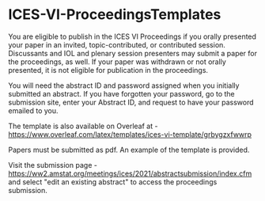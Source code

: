 # ICES-VI-ProceedingsTemplates
You are eligible to publish in the ICES VI Proceedings if you orally presented your paper in an invited, topic-contributed, or contributed session. 
Discussants and IOL and plenary session presenters may submit a paper for the proceedings, as well. 
If your paper was withdrawn or not orally presented, it is not eligible for publication in the proceedings.

You will need the abstract ID and password assigned when you initially submitted an abstract. 
If you have forgotten your password, go to the submission site, enter your Abstract ID, and request to have your password emailed to you.

The template is also available on Overleaf at - https://www.overleaf.com/latex/templates/ices-vi-template/grbygzxfwwrp

Papers must be submitted as pdf. An example of the template is provided.

Visit the submission page - https://ww2.amstat.org/meetings/ices/2021/abstractsubmission/index.cfm and select "edit an existing abstract" to access
the proceedings submission.
